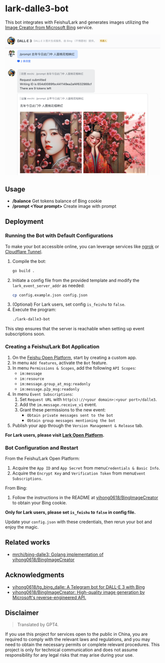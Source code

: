 # lark-dalle3-bot

This bot integrates with Feishu/Lark and generates images utilizing the [Image Creator from Microsoft Bing](https://www.bing.com/images/create) service.

![Alt text](doc/demo.png)

## Usage

- **/balance** Get tokens balance of Bing cookie
- **/prompt \<Your prompt\>** Create image with prompt

## Deployment

### Running the Bot with Default Configurations

To make your bot accessible online, you can leverage services like [ngrok](https://ngrok.com/) or [Cloudflare Tunnel](https://www.cloudflare.com/products/tunnel/).

1. Compile the bot:
    ```bash
    go build .
    ```
2. Initiate a config file from the provided template and modify the `lark_event_server_addr` as needed:
    ```bash
    cp config.example.json config.json
    ```
3. (Optional) For Lark users, set config `is_feishu` to `false`.
4. Execute the program:
    ```bash
    ./lark-dalle3-bot
    ```

This step ensures that the server is reachable when setting up event subscriptions soon.

### Creating a Feishu/Lark Bot Application

1. On the [Feishu Open Platform](https://open.feishu.cn/app), start by creating a custom app.
2. In menu `Add features`, activate the `Bot` feature.
3. In menu `Permissions & Scopes`, add the following `API Scopes`:
    - `im:message`
    - `im:resource`
    - `im:message.group_at_msg:readonly`
    - `im:message.p2p_msg:readonly`
4. In menu `Event Subscriptions`:
    1. Set `Request URL` with `http(s)://<your domain>:<your port>/dalle3`.
    2. Add the `im.message.receive_v1` event.
    3. Grant these permissions to the new event:
        - `Obtain private messages sent to the bot`
        - `Obtain group messages mentioning the bot`
5. Publish your app through the `Version Management & Release` tab.

**For Lark users, please visit [Lark Open Platform](https://open.larksuite.com/app).**

### Bot Configuration and Restart

From the Feishu/Lark Open Platform:
1. Acquire the `App ID` and `App Secret` from menu`Credentials & Basic Info`.
2. Acquire the `Encrypt Key` and `Verification Token` from menu`Event Subscriptions`.

From Bing:
1. Follow the instructions in the README at [yihong0618/BingImageCreator](https://github.com/yihong0618/BingImageCreator) to obtain your Bing cookie.

**Only for Lark users, please set `is_feishu` to `false` in config file.**

Update your `config.json` with these credentials, then rerun your bot and enjoy the magic.

## Related works

- [mrchi/bing\-dalle3: Golang implementation of yihong0618/BingImageCreator](https://github.com/mrchi/bing-dalle3)

## Acknowledgments

- [yihong0618/tg_bing_dalle: A Telegram bot for DALL-E 3 with Bing](https://github.com/yihong0618/tg_bing_dalle/)
- [yihong0618/BingImageCreator: High-quality image generation by Microsoft's reverse-engineered API.](https://github.com/yihong0618/BingImageCreator)

## Disclaimer

> Translated by GPT4.

If you use this project for services open to the public in China, you are required to comply with the relevant laws and regulations, and you may need to obtain the necessary permits or complete relevant procedures. This project is only for technical communication and does not assume responsibility for any legal risks that may arise during your use.
